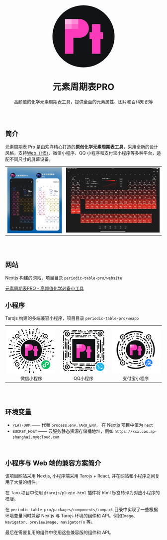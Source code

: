 <h1 align="center">
    <img
        style="border-radius: 50%"
        src="docs/logo.png"
        alt="元素周期表Pro"
        title="元素周期表Pro"
        width="200"
    />
    <br/>
    <br/>
    元素周期表PRO
</h1>

<p align="center">高颜值的化学元素周期表工具，提供全面的元素属性、图片和百科知识等</p>

<br>
<br>

## 简介

元素周期表 Pro 是由欢洋精心打造的**原创化学元素周期表工具**，采用全新的设计风格，支持[Web（H5）](https://periodic-table-pro.netlify.app)、微信小程序、QQ 小程序和支付宝小程序等多种平台，适配不同尺寸的屏幕设备。

<table>
    <tr>
        <td width="37.5%">
            <img src="docs/weapp-screenshot.jpg">
        </td>
        <td width="62.5%">
            <img src="docs/ipad-screenshot.jpg">
        </td>
    </tr>
</table>

<br>

<br>

## 网站

Nextjs 构建的网站，项目目录 `periodic-table-pro/website`

<a href="https://periodic-table-pro.netlify.app">
    <!-- <img src="docs/favicon.png" style="width:1em; height:1.2em; "> -->
    元素周期表PRO - 高颜值化学必备小工具
</a>

<br>

## 小程序

Tarojs 构建的多端兼容小程序，项目目录 `periodic-table-pro/weapp`

<table>
<tr>
    <td width="33%">
        <img src="docs/wxacode.jpg" width="100%">
        <div align="center">微信小程序</div>
    </td>
    <td  width="33%">
        <img src="docs/qq-code.png" width="100%">
        <div align="center">QQ小程序</div>
    </td>
    <td  width="33%">
        <img src="docs/alipay-code.png" width="100%">
        <div align="center">支付宝小程序</div>
    </td>
</tr>
</table>

<br>
<br>

## 环境变量

- `PLATFORM` —— 代替 `process.env.TARO_ENV`， 在 Nextjs 项目中值为 `next`
- `BUCKET_HOST` —— 云服务静态资源存储桶地址，例如 `https://xxx.cos.ap-shanghai.myqcloud.com`

<br>

## 小程序与 Web 端的兼容方案简介

该项目网站采用 Nextjs, 小程序端采用 Tarojs + React, 并在网站和小程序之间复用了大量的组件。

在 Taro 项目中使用 `@tarojs/plugin-html` 插件将 html 标签转译为对应小程序的模版。

在 `periodic-table-pro/packages/components/compact` 目录中实现了一些根据环境变量同时兼容 Nextjs 与 Tarojs 环境的组件和 API。例如`Image`、`Navigator`、`previewImage`、`navigatorTo` 等。

最后在需要复用的组件中使用这些兼容版的组件和 API。
